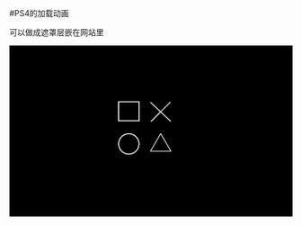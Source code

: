 #PS4的加载动画

可以做成遮罩层嵌在网站里

![1](https://github.com/Sakurai233/PS4-Loding-Animation/blob/master/pic/1.jpg)
